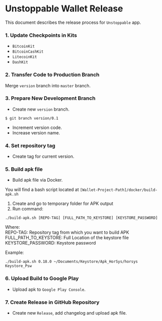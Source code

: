 # Unstoppable Wallet Release

This document describes the release process for `Unstoppable` app.

### 1. Update Checkpoints in Kits

* `BitcoinKit`
* `BitcoinCashKit`
* `LitecoinKit`
* `DashKit`

### 2. Transfer Code to Production Branch

Merge `version` branch into `master` branch.

### 3. Prepare New Development Branch

* Create new `version` branch.

```
$ git branch version/0.1
```

* Increment version code.
* Increase version name.

### 4. Set repository tag

* Create tag for current version.

### 5. Build apk file

* Build apk file via Docker.

You will find a bash script located at `[Wallet-Project-Path]/docker/build-apk.sh`
1. Create and go to temporary folder for APK output
2. Run command:
```
./build-apk.sh [REPO-TAG] [FULL_PATH_TO_KEYSTORE] [KEYSTORE_PASSWORD]
```
Where:<br>
REPO-TAG: Repository tag from which you want to build APK<br>
FULL_PATH_TO_KEYSTORE: Full Location of the keystore file<br>
KEYSTORE_PASSWORD: Keystore password<br>

Example:
```
./build-apk.sh 0.18.0 ~/Documents/Keystore/Apk_HorSys/horsys Keystore_Psw
```

### 6. Upload Build to Google Play

* Upload apk to `Google Play Console`.

### 7. Create Release in GitHub Repository

* Create new `Release`, add changelog and upload apk file.
